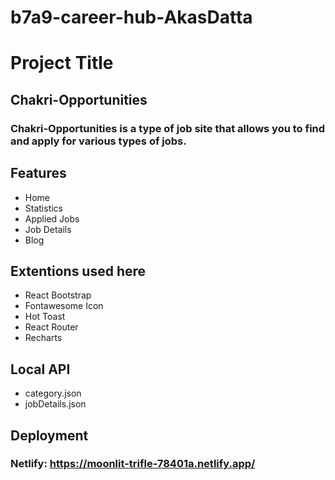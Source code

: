 # b7a9-career-hub-AkasDatta

# Project Title
## Chakri-Opportunities
### Chakri-Opportunities is a type of job site that allows you to find and apply for various types of jobs.

## Features
- Home
- Statistics
- Applied Jobs
- Job Details
- Blog

## Extentions used here
- React Bootstrap
- Fontawesome Icon
- Hot Toast
- React Router
- Recharts

## Local API
- category.json
- jobDetails.json


## Deployment
### Netlify: https://moonlit-trifle-78401a.netlify.app/
